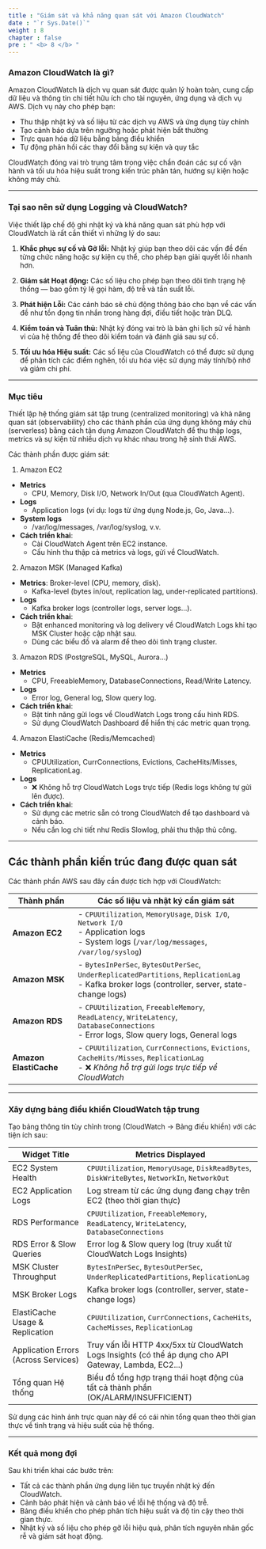 ```yaml
---
title : "Giám sát và khả năng quan sát với Amazon CloudWatch"
date : "`r Sys.Date()`"
weight : 8
chapter : false
pre : " <b> 8 </b> "
---
```


### Amazon CloudWatch là gì?

Amazon CloudWatch là dịch vụ quan sát được quản lý hoàn toàn, cung cấp dữ liệu và thông tin chi tiết hữu ích cho tài nguyên, ứng dụng và dịch vụ AWS. Dịch vụ này cho phép bạn:

- Thu thập nhật ký và số liệu từ các dịch vụ AWS và ứng dụng tùy chỉnh
- Tạo cảnh báo dựa trên ngưỡng hoặc phát hiện bất thường
- Trực quan hóa dữ liệu bằng bảng điều khiển
- Tự động phản hồi các thay đổi bằng sự kiện và quy tắc

CloudWatch đóng vai trò trung tâm trong việc chẩn đoán các sự cố vận hành và tối ưu hóa hiệu suất trong kiến trúc phân tán, hướng sự kiện hoặc không máy chủ.

---

### Tại sao nên sử dụng Logging và CloudWatch?

Việc thiết lập chế độ ghi nhật ký và khả năng quan sát phù hợp với CloudWatch là rất cần thiết vì những lý do sau:

1. **Khắc phục sự cố và Gỡ lỗi:**
Nhật ký giúp bạn theo dõi các vấn đề đến từng chức năng hoặc sự kiện cụ thể, cho phép bạn giải quyết lỗi nhanh hơn.

2. **Giám sát Hoạt động:**
Các số liệu cho phép bạn theo dõi tình trạng hệ thống — bao gồm tỷ lệ gọi hàm, độ trễ và tần suất lỗi.

3. **Phát hiện Lỗi:**
Các cảnh báo sẽ chủ động thông báo cho bạn về các vấn đề như tồn đọng tin nhắn trong hàng đợi, điều tiết hoặc tràn DLQ.

4. **Kiểm toán và Tuân thủ:**
Nhật ký đóng vai trò là bản ghi lịch sử về hành vi của hệ thống để theo dõi kiểm toán và đánh giá sau sự cố.

5. **Tối ưu hóa Hiệu suất:**
Các số liệu của CloudWatch có thể được sử dụng để phân tích các điểm nghẽn, tối ưu hóa việc sử dụng máy tính/bộ nhớ và giảm chi phí.

---

### Mục tiêu

Thiết lập hệ thống giám sát tập trung (centralized monitoring) và khả năng quan sát (observability) cho các thành phần của ứng dụng không máy chủ (serverless) bằng cách tận dụng Amazon CloudWatch để thu thập logs, metrics và sự kiện từ nhiều dịch vụ khác nhau trong hệ sinh thái AWS.

Các thành phần được giám sát:

1. Amazon EC2

- **Metrics**
  * CPU, Memory, Disk I/O, Network In/Out (qua CloudWatch Agent).
- **Logs**
  * Application logs (ví dụ: logs từ ứng dụng Node.js, Go, Java...).
- **System logs**
  * /var/log/messages, /var/log/syslog, v.v.
- **Cách triển khai**:
  * Cài CloudWatch Agent trên EC2 instance.
  * Cấu hình thu thập cả metrics và logs, gửi về CloudWatch.

2. Amazon MSK (Managed Kafka)

- **Metrics**: Broker-level (CPU, memory, disk).
  * Kafka-level (bytes in/out, replication lag, under-replicated partitions).
- **Logs**
  * Kafka broker logs (controller logs, server logs…).
- **Cách triển khai**:
  * Bật enhanced monitoring và log delivery về CloudWatch Logs khi tạo MSK Cluster hoặc cập nhật sau.
  * Dùng các biểu đồ và alarm để theo dõi tình trạng cluster.

3. Amazon RDS (PostgreSQL, MySQL, Aurora...)
- **Metrics**
  * CPU, FreeableMemory, DatabaseConnections, Read/Write Latency.
- **Logs**
  * Error log, General log, Slow query log.
- **Cách triển khai**:
  * Bật tính năng gửi logs về CloudWatch Logs trong cấu hình RDS.
  * Sử dụng CloudWatch Dashboard để hiển thị các metric quan trọng.

4. Amazon ElastiCache (Redis/Memcached)
- **Metrics**
  * CPUUtilization, CurrConnections, Evictions, CacheHits/Misses, ReplicationLag.
- **Logs**
  * ❌ Không hỗ trợ CloudWatch Logs trực tiếp (Redis logs không tự gửi lên được).
- **Cách triển khai**:
  * Sử dụng các metric sẵn có trong CloudWatch để tạo dashboard và cảnh báo.
  * Nếu cần log chi tiết như Redis Slowlog, phải thu thập thủ công.

---

## Các thành phần kiến trúc đang được quan sát

Các thành phần AWS sau đây cần được tích hợp với CloudWatch:

| **Thành phần**         | **Các số liệu và nhật ký cần giám sát**                                                                                                                                  |
|------------------------|--------------------------------------------------------------------------------------------------------------------------------------------------------------------------|
| **Amazon EC2**         | - `CPUUtilization`, `MemoryUsage`, `Disk I/O`, `Network I/O`<br>- Application logs<br>- System logs (`/var/log/messages`, `/var/log/syslog`)                           |
| **Amazon MSK**         | - `BytesInPerSec`, `BytesOutPerSec`, `UnderReplicatedPartitions`, `ReplicationLag`<br>- Kafka broker logs (controller, server, state-change logs)                      |
| **Amazon RDS**         | - `CPUUtilization`, `FreeableMemory`, `ReadLatency`, `WriteLatency`, `DatabaseConnections`<br>- Error logs, Slow query logs, General logs                              |
| **Amazon ElastiCache** | - `CPUUtilization`, `CurrConnections`, `Evictions`, `CacheHits/Misses`, `ReplicationLag`<br>- ❌ *Không hỗ trợ gửi logs trực tiếp về CloudWatch*                        |

---

### Xây dựng bảng điều khiển CloudWatch tập trung

Tạo bảng thông tin tùy chỉnh trong (CloudWatch → Bảng điều khiển) với các tiện ích sau:

| **Widget Title**                     | **Metrics Displayed**                                                                                   |
|-------------------------------------|----------------------------------------------------------------------------------------------------------|
| EC2 System Health                   | `CPUUtilization`, `MemoryUsage`, `DiskReadBytes`, `DiskWriteBytes`, `NetworkIn`, `NetworkOut`           |
| EC2 Application Logs                | Log stream từ các ứng dụng đang chạy trên EC2 (theo thời gian thực)                                     |
| RDS Performance                     | `CPUUtilization`, `FreeableMemory`, `ReadLatency`, `WriteLatency`, `DatabaseConnections`                |
| RDS Error & Slow Queries            | Error log & Slow query log (truy xuất từ CloudWatch Logs Insights)                                      |
| MSK Cluster Throughput              | `BytesInPerSec`, `BytesOutPerSec`, `UnderReplicatedPartitions`, `ReplicationLag`                        |
| MSK Broker Logs                     | Kafka broker logs (controller, server, state-change logs)                                               |
| ElastiCache Usage & Replication     | `CPUUtilization`, `CurrConnections`, `CacheHits`, `CacheMisses`, `ReplicationLag`                       |
| Application Errors (Across Services)| Truy vấn lỗi HTTP 4xx/5xx từ CloudWatch Logs Insights (có thể áp dụng cho API Gateway, Lambda, EC2...) |
| Tổng quan Hệ thống                  | Biểu đồ tổng hợp trạng thái hoạt động của tất cả thành phần (OK/ALARM/INSUFFICIENT)                     |

Sử dụng các hình ảnh trực quan này để có cái nhìn tổng quan theo thời gian thực về tình trạng và hiệu suất của hệ thống.

---

### Kết quả mong đợi

Sau khi triển khai các bước trên:

- Tất cả các thành phần ứng dụng liên tục truyền nhật ký đến CloudWatch.
- Cảnh báo phát hiện và cảnh báo về lỗi hệ thống và độ trễ.
- Bảng điều khiển cho phép phân tích hiệu suất và độ tin cậy theo thời gian thực.
- Nhật ký và số liệu cho phép gỡ lỗi hiệu quả, phân tích nguyên nhân gốc rễ và giám sát hoạt động.
